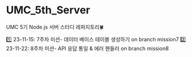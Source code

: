 # UMC_5th_Server
UMC 5기 Node.js 서버 스터디 레파지토리🍀

1️⃣ 23-11-15: 7주차 미션- 데이터 베이스 테이블 생성하기 on branch mission7
2️⃣ 23-11-22: 8주차 미션- API 응답 통일 & 에러 핸들러 on branch mission8

